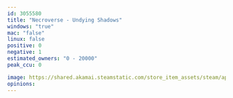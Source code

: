 ```yaml
---
id: 3055580
title: "Necroverse - Undying Shadows"
windows: "true"
mac: "false"
linux: false
positive: 0
negative: 1
estimated_owners: "0 - 20000"
peak_ccu: 0

image: https://shared.akamai.steamstatic.com/store_item_assets/steam/apps/3055580/header.jpg?t=1734365213
opinions:
---
```

